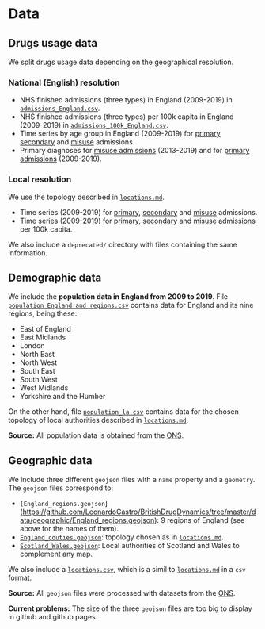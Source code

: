 # Data

## Drugs usage data

We split drugs usage data depending on the geographical resolution.

### National (English) resolution

- NHS finished admissions (three types) in England (2009-2019) in [`admissions_England.csv`](https://github.com/LeonardoCastro/BritishDrugDynamics/tree/master/data/drugs_usage/national_resolution/admissions_England.csv).
- NHS finished admissions (three types) per 100k capita in England (2009-2019) in [`admissions_100k_England.csv`](https://github.com/LeonardoCastro/BritishDrugDynamics/tree/master/data/drugs_usage/national_resolution/admissions_100k_England.csv).
- Time series by age group in England (2009-2019) for [primary](https://github.com/LeonardoCastro/BritishDrugDynamics/tree/master/data/drugs_usage/national_resolution/primary_age.csv), [secondary](https://github.com/LeonardoCastro/BritishDrugDynamics/tree/master/data/drugs_usage/national_resolution/secondary_age.csv) and [misuse](https://github.com/LeonardoCastro/BritishDrugDynamics/tree/master/data/drugs_usage/national_resolution/misuse.csv) admissions.
- Primary diagnoses for [misuse admissions](https://github.com/LeonardoCastro/BritishDrugDynamics/tree/master/data/drugs_usage/national_resolution/misuse_diagnoses.csv) (2013-2019) and for [primary admissions](https://github.com/LeonardoCastro/BritishDrugDynamics/tree/master/data/drugs_usage/national_resolution/primary_diagnoses.csv) (2009-2019).

### Local resolution

We use the topology described in [`locations.md`](https://github.com/LeonardoCastro/BritishDrugDynamics/blob/master/Locations.md).

- Time series (2009-2019) for [primary](https://github.com/LeonardoCastro/BritishDrugDynamics/tree/master/data/drugs_usage/local_resolution/primary.csv), [secondary](https://github.com/LeonardoCastro/BritishDrugDynamics/tree/master/data/drugs_usage/local_resolution/secondary.csv) and [misuse](https://github.com/LeonardoCastro/BritishDrugDynamics/tree/master/data/drugs_usage/local_resolution/misuse.csv) admissions.
- Time series (2009-2019) for [primary](https://github.com/LeonardoCastro/BritishDrugDynamics/tree/master/data/drugs_usage/local_resolution/primary_100k.csv), [secondary](https://github.com/LeonardoCastro/BritishDrugDynamics/tree/master/data/drugs_usage/local_resolution/secondary_100k.csv) and [misuse](https://github.com/LeonardoCastro/BritishDrugDynamics/tree/master/data/drugs_usage/local_resolution/misuse_100k.csv) admissions per 100k capita.

We also include a `deprecated/` directory with files containing the same information.

## Demographic data

We include the **population data in England from 2009 to 2019**. File [`population_England_and_regions.csv`](https://github.com/LeonardoCastro/BritishDrugDynamics/tree/master/data/demographic/population_England_and_regions.csv) contains data for England and its nine regions, being these:
- East of England
- East Midlands
- London
- North East
- North West
- South East
- South West
- West Midlands
- Yorkshire and the Humber

On the other hand, file [`population_la.csv`](https://github.com/LeonardoCastro/BritishDrugDynamics/tree/master/data/demographic/population_la.csv) contains data for the chosen topology of local authorities described in [`locations.md`](https://github.com/LeonardoCastro/BritishDrugDynamics/blob/master/Locations.md).

**Source:** All population data is obtained from the [ONS](https://www.ons.gov.uk/peoplepopulationandcommunity/populationandmigration/populationestimates/datasets/populationestimatesforukenglandandwalesscotlandandnorthernireland).

## Geographic data

We include three different `geojson` files with a `name` property and a `geometry`.
The `geojson` files correspond to:
- `[England_regions.geojson`](https://github.com/LeonardoCastro/BritishDrugDynamics/tree/master/data/geographic/England_regions.geojson): 9 regions of England (see above for the names of them).
- [`England_couties.geojson`](https://github.com/LeonardoCastro/BritishDrugDynamics/tree/master/data/geographic/England_couties.geojson): topology chosen as in [`locations.md`](https://github.com/LeonardoCastro/BritishDrugDynamics/blob/master/Locations.md).
- [`Scotland_Wales.geojson`](https://github.com/LeonardoCastro/BritishDrugDynamics/tree/master/data/geographic/Scotland_Wales.geojson): Local authorities of Scotland and Wales to complement any map.

We also include a [`locations.csv`](https://github.com/LeonardoCastro/BritishDrugDynamics/tree/master/data/geographic/locations.csv), which is a simil to [`locations.md`](https://github.com/LeonardoCastro/BritishDrugDynamics/blob/master/Locations.md) in a `csv` format.

**Source:** All `geojson` files were processed with datasets from the [ONS](https://geoportal.statistics.gov.uk/search?collection=Document&sort=name&tags=all(MAP_ADM)).

**Current problems:** The size of the three `geojson` files are too big to display in github and github pages.
